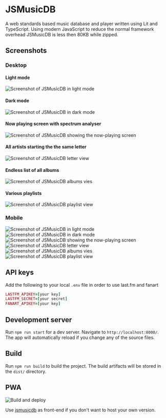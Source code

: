 # JSMusicDB

A web standards based music database and player written using Lit and TypeScript. Using modern JavaScript to reduce the normal framework overhead JSMusicDB is less then 80KB while zipped.

## Screenshots

### Desktop

#### Light mode

![Screenshot of JSMusicDB in light mode](https://www.jsmusicdb.com/public/screenshot-1.webp 'Screenshot of JSMusicDB in light mode')

#### Dark mode

![Screenshot of JSMusicDB in dark mode](https://www.jsmusicdb.com/public/screenshot-2.webp 'Screenshot of JSMusicDB in dark mode')

#### Now playing screen with spectrum analyser

![Screenshot of JSMusicDB showing the now-playing screen](https://www.jsmusicdb.com/public/screenshot-3.webp 'Screenshot of JSMusicDB showing the now-playing screen')

#### All artists starting the the same letter

![Screenshot of JSMusicDB letter view](https://www.jsmusicdb.com/public/screenshot-4.webp 'Screenshot of JSMusicDB letter view')

#### Endless list of all albums

![Screenshot of JSMusicDB albums vies](https://www.jsmusicdb.com/public/screenshot-5.webp 'Screenshot of JSMusicDB albums view')

#### Various playlists

![Screenshot of JSMusicDB playlist view](https://www.jsmusicdb.com/public/screenshot-6.webp 'Screenshot of JSMusicDB playlist view')

### Mobile

![Screenshot of JSMusicDB in light mode](https://www.jsmusicdb.com/public/screenshot-1-xs.webp 'Screenshot of JSMusicDB in light mode')
![Screenshot of JSMusicDB in dark mode](https://www.jsmusicdb.com/public/screenshot-2-xs.webp 'Screenshot of JSMusicDB in dark mode')
![Screenshot of JSMusicDB showing the now-playing screen](https://www.jsmusicdb.com/public/screenshot-3-xs.webp 'Screenshot of JSMusicDB showing the now-playing screen')
![Screenshot of JSMusicDB letter view](https://www.jsmusicdb.com/public/screenshot-4-xs.webp 'Screenshot of JSMusicDB letter view')
![Screenshot of JSMusicDB albums vies](https://www.jsmusicdb.com/public/screenshot-5-xs.webp 'Screenshot of JSMusicDB albums view')
![Screenshot of JSMusicDB playlist view](https://www.jsmusicdb.com/public/screenshot-6-xs.webp 'Screenshot of JSMusicDB playlist view')

## API keys

Add the following to your local `.env` file in order to use last.fm and fanart

```ruby
LASTFM_APIKEY=[your key]
LASTFM_SECRET=[your secret]
FANART_APIKEY=[your key]
```

## Development server

Run `npm run start` for a dev server. Navigate to `http://localhost:8000/`. The app will automatically reload if you change any of the source files.

## Build

Run `npm run build` to build the project. The build artifacts will be stored in the `dist/` directory.

## PWA

![Build and deploy](https://github.com/lucienimmink/JSMusicDB/workflows/Build%20and%20deploy/badge.svg)

Use [jsmusicdb](https://www.jsmusicdb.com) as front-end if you don't want to host your own version.

